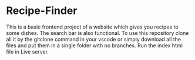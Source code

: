 # Recipe-Finder

This is a basic frontend project of a website which gives you recipes to some dishes.
The search bar is also functional.
To use this repository clone all it by the gitclone command in your vscode or simply download all the files and put them in a single folder with no branches.
Run the index html file in Live server.
